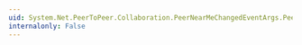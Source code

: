 ```yaml
---
uid: System.Net.PeerToPeer.Collaboration.PeerNearMeChangedEventArgs.PeerChangeType
internalonly: False
---
```

